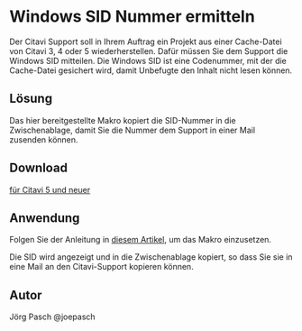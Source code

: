# Windows SID Nummer ermitteln

Der Citavi Support soll in Ihrem Auftrag ein Projekt aus einer Cache-Datei von Citavi 3, 4 oder 5 wiederherstellen. Dafür müssen Sie dem Support die Windows SID mitteilen. Die Windows SID ist eine Codenummer, mit der die Cache-Datei gesichert wird, damit Unbefugte den Inhalt nicht lesen können.


## Lösung
Das hier bereitgestellte Makro kopiert die SID-Nummer in die Zwischenablage, damit Sie die Nummer dem Support in einer Mail zusenden können.

## Download

[für Citavi 5 und neuer](Get_Windows_SID_Key)

## Anwendung
Folgen Sie der Anleitung in [diesem Artikel](\readme.de.md), um das Makro einzusetzen.

Die SID wird angezeigt und in die Zwischenablage kopiert, so dass Sie sie in eine Mail an den Citavi-Support kopieren können.

## Autor
Jörg Pasch @joepasch
